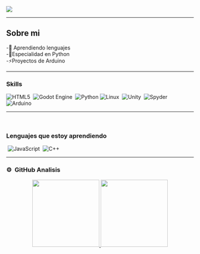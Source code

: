 <img src="https://i.imgur.com/oBEPS1w.jpeg">


---

## Sobre mi

-🐧​ Aprendiendo lenguajes<br>-​​🐍​Especialidad en Python <br>-⚡​Proyectos de Arduino
<hr>

### Skills
![HTML5](https://img.shields.io/badge/html5-%23E34F26.svg?style=for-the-badge&logo=html5&logoColor=white)
 ![Godot Engine](https://img.shields.io/badge/GODOT-%23FFFFFF.svg?style=for-the-badge&logo=godot-engine)  ![Python](https://img.shields.io/badge/python-3670A0?style=for-the-badge&logo=python&logoColor=ffdd54) 	![Linux](https://img.shields.io/badge/Linux-FCC624?style=for-the-badge&logo=linux&logoColor=black)  ![Unity](https://img.shields.io/badge/unity-%23000000.svg?style=for-the-badge&logo=unity&logoColor=white)  ![Spyder](https://img.shields.io/badge/Spyder-838485?style=for-the-badge&logo=spyder%20ide&logoColor=maroon)  ![Arduino](https://img.shields.io/badge/-Arduino-00979D?style=for-the-badge&logo=Arduino&logoColor=white)
 <hr>
 
### Lenguajes que estoy aprendiendo
 ![JavaScript](https://img.shields.io/badge/javascript-%23323330.svg?style=for-the-badge&logo=javascript&logoColor=%23F7DF1E)  ![C++](https://img.shields.io/badge/c++-%2300599C.svg?style=for-the-badge&logo=c%2B%2B&logoColor=white)
<hr>

### ⚙️ &nbsp;GitHub Analisis

<p align="center">
<a href="https://github.com/Felipe0Tech">
  <img height="180em" src="https://github-readme-stats-eight-theta.vercel.app/api?username=Felipe0Tech&show_icons=true&theme=algolia&include_all_commits=true&count_private=true"/>
  <img height="180em" src="https://github-readme-stats-eight-theta.vercel.app/api/top-langs/?username=Felipe0Tech&layout=compact&langs_count=8&theme=algolia"/>
</a>
</a>
</p>
</a>
</p>


